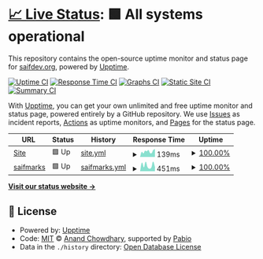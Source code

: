# [📈 Live Status](https://saifdev-org.github.io/uptime): <!--live status--> **🟩 All systems operational**

This repository contains the open-source uptime monitor and status page for [saifdev.org](saifdev.org), powered by [Upptime](https://github.com/upptime/upptime).

[![Uptime CI](https://github.com/saifdev-org/uptime/workflows/Uptime%20CI/badge.svg)](https://github.com/saifdev-org/uptime/actions?query=workflow%3A%22Uptime+CI%22)
[![Response Time CI](https://github.com/saifdev-org/uptime/workflows/Response%20Time%20CI/badge.svg)](https://github.com/saifdev-org/uptime/actions?query=workflow%3A%22Response+Time+CI%22)
[![Graphs CI](https://github.com/saifdev-org/uptime/workflows/Graphs%20CI/badge.svg)](https://github.com/saifdev-org/uptime/actions?query=workflow%3A%22Graphs+CI%22)
[![Static Site CI](https://github.com/saifdev-org/uptime/workflows/Static%20Site%20CI/badge.svg)](https://github.com/saifdev-org/uptime/actions?query=workflow%3A%22Static+Site+CI%22)
[![Summary CI](https://github.com/saifdev-org/uptime/workflows/Summary%20CI/badge.svg)](https://github.com/saifdev-org/uptime/actions?query=workflow%3A%22Summary+CI%22)

With [Upptime](https://upptime.js.org), you can get your own unlimited and free uptime monitor and status page, powered entirely by a GitHub repository. We use [Issues](https://github.com/saifdev-org/uptime/issues) as incident reports, [Actions](https://github.com/saifdev-org/uptime/actions) as uptime monitors, and [Pages](https://saifdev-org.github.io/uptime) for the status page.

<!--start: status pages-->
<!-- This summary is generated by Upptime (https://github.com/upptime/upptime) -->
<!-- Do not edit this manually, your changes will be overwritten -->
<!-- prettier-ignore -->
| URL | Status | History | Response Time | Uptime |
| --- | ------ | ------- | ------------- | ------ |
| <img alt="" src="https://icons.duckduckgo.com/ip3/www.saifabdelrazek.com.ico" height="13"> [Site](https://www.saifabdelrazek.com) | 🟩 Up | [site.yml](https://github.com/saifdev-org/uptime/commits/HEAD/history/site.yml) | <details><summary><img alt="Response time graph" src="./graphs/site/response-time-week.png" height="20"> 139ms</summary><br><a href="https://saifdev-org.github.io/uptime/history/site"><img alt="Response time 139" src="https://img.shields.io/endpoint?url=https%3A%2F%2Fraw.githubusercontent.com%2Fsaifdev-org%2Fuptime%2FHEAD%2Fapi%2Fsite%2Fresponse-time.json"></a><br><a href="https://saifdev-org.github.io/uptime/history/site"><img alt="24-hour response time 201" src="https://img.shields.io/endpoint?url=https%3A%2F%2Fraw.githubusercontent.com%2Fsaifdev-org%2Fuptime%2FHEAD%2Fapi%2Fsite%2Fresponse-time-day.json"></a><br><a href="https://saifdev-org.github.io/uptime/history/site"><img alt="7-day response time 139" src="https://img.shields.io/endpoint?url=https%3A%2F%2Fraw.githubusercontent.com%2Fsaifdev-org%2Fuptime%2FHEAD%2Fapi%2Fsite%2Fresponse-time-week.json"></a><br><a href="https://saifdev-org.github.io/uptime/history/site"><img alt="30-day response time 139" src="https://img.shields.io/endpoint?url=https%3A%2F%2Fraw.githubusercontent.com%2Fsaifdev-org%2Fuptime%2FHEAD%2Fapi%2Fsite%2Fresponse-time-month.json"></a><br><a href="https://saifdev-org.github.io/uptime/history/site"><img alt="1-year response time 139" src="https://img.shields.io/endpoint?url=https%3A%2F%2Fraw.githubusercontent.com%2Fsaifdev-org%2Fuptime%2FHEAD%2Fapi%2Fsite%2Fresponse-time-year.json"></a></details> | <details><summary><a href="https://saifdev-org.github.io/uptime/history/site">100.00%</a></summary><a href="https://saifdev-org.github.io/uptime/history/site"><img alt="All-time uptime 100.00%" src="https://img.shields.io/endpoint?url=https%3A%2F%2Fraw.githubusercontent.com%2Fsaifdev-org%2Fuptime%2FHEAD%2Fapi%2Fsite%2Fuptime.json"></a><br><a href="https://saifdev-org.github.io/uptime/history/site"><img alt="24-hour uptime 100.00%" src="https://img.shields.io/endpoint?url=https%3A%2F%2Fraw.githubusercontent.com%2Fsaifdev-org%2Fuptime%2FHEAD%2Fapi%2Fsite%2Fuptime-day.json"></a><br><a href="https://saifdev-org.github.io/uptime/history/site"><img alt="7-day uptime 100.00%" src="https://img.shields.io/endpoint?url=https%3A%2F%2Fraw.githubusercontent.com%2Fsaifdev-org%2Fuptime%2FHEAD%2Fapi%2Fsite%2Fuptime-week.json"></a><br><a href="https://saifdev-org.github.io/uptime/history/site"><img alt="30-day uptime 100.00%" src="https://img.shields.io/endpoint?url=https%3A%2F%2Fraw.githubusercontent.com%2Fsaifdev-org%2Fuptime%2FHEAD%2Fapi%2Fsite%2Fuptime-month.json"></a><br><a href="https://saifdev-org.github.io/uptime/history/site"><img alt="1-year uptime 100.00%" src="https://img.shields.io/endpoint?url=https%3A%2F%2Fraw.githubusercontent.com%2Fsaifdev-org%2Fuptime%2FHEAD%2Fapi%2Fsite%2Fuptime-year.json"></a></details>
| <img alt="" src="https://icons.duckduckgo.com/ip3/marks.saifdev.org.ico" height="13"> [saifmarks](https://marks.saifdev.org) | 🟩 Up | [saifmarks.yml](https://github.com/saifdev-org/uptime/commits/HEAD/history/saifmarks.yml) | <details><summary><img alt="Response time graph" src="./graphs/saifmarks/response-time-week.png" height="20"> 451ms</summary><br><a href="https://saifdev-org.github.io/uptime/history/saifmarks"><img alt="Response time 451" src="https://img.shields.io/endpoint?url=https%3A%2F%2Fraw.githubusercontent.com%2Fsaifdev-org%2Fuptime%2FHEAD%2Fapi%2Fsaifmarks%2Fresponse-time.json"></a><br><a href="https://saifdev-org.github.io/uptime/history/saifmarks"><img alt="24-hour response time 319" src="https://img.shields.io/endpoint?url=https%3A%2F%2Fraw.githubusercontent.com%2Fsaifdev-org%2Fuptime%2FHEAD%2Fapi%2Fsaifmarks%2Fresponse-time-day.json"></a><br><a href="https://saifdev-org.github.io/uptime/history/saifmarks"><img alt="7-day response time 451" src="https://img.shields.io/endpoint?url=https%3A%2F%2Fraw.githubusercontent.com%2Fsaifdev-org%2Fuptime%2FHEAD%2Fapi%2Fsaifmarks%2Fresponse-time-week.json"></a><br><a href="https://saifdev-org.github.io/uptime/history/saifmarks"><img alt="30-day response time 451" src="https://img.shields.io/endpoint?url=https%3A%2F%2Fraw.githubusercontent.com%2Fsaifdev-org%2Fuptime%2FHEAD%2Fapi%2Fsaifmarks%2Fresponse-time-month.json"></a><br><a href="https://saifdev-org.github.io/uptime/history/saifmarks"><img alt="1-year response time 451" src="https://img.shields.io/endpoint?url=https%3A%2F%2Fraw.githubusercontent.com%2Fsaifdev-org%2Fuptime%2FHEAD%2Fapi%2Fsaifmarks%2Fresponse-time-year.json"></a></details> | <details><summary><a href="https://saifdev-org.github.io/uptime/history/saifmarks">100.00%</a></summary><a href="https://saifdev-org.github.io/uptime/history/saifmarks"><img alt="All-time uptime 100.00%" src="https://img.shields.io/endpoint?url=https%3A%2F%2Fraw.githubusercontent.com%2Fsaifdev-org%2Fuptime%2FHEAD%2Fapi%2Fsaifmarks%2Fuptime.json"></a><br><a href="https://saifdev-org.github.io/uptime/history/saifmarks"><img alt="24-hour uptime 100.00%" src="https://img.shields.io/endpoint?url=https%3A%2F%2Fraw.githubusercontent.com%2Fsaifdev-org%2Fuptime%2FHEAD%2Fapi%2Fsaifmarks%2Fuptime-day.json"></a><br><a href="https://saifdev-org.github.io/uptime/history/saifmarks"><img alt="7-day uptime 100.00%" src="https://img.shields.io/endpoint?url=https%3A%2F%2Fraw.githubusercontent.com%2Fsaifdev-org%2Fuptime%2FHEAD%2Fapi%2Fsaifmarks%2Fuptime-week.json"></a><br><a href="https://saifdev-org.github.io/uptime/history/saifmarks"><img alt="30-day uptime 100.00%" src="https://img.shields.io/endpoint?url=https%3A%2F%2Fraw.githubusercontent.com%2Fsaifdev-org%2Fuptime%2FHEAD%2Fapi%2Fsaifmarks%2Fuptime-month.json"></a><br><a href="https://saifdev-org.github.io/uptime/history/saifmarks"><img alt="1-year uptime 100.00%" src="https://img.shields.io/endpoint?url=https%3A%2F%2Fraw.githubusercontent.com%2Fsaifdev-org%2Fuptime%2FHEAD%2Fapi%2Fsaifmarks%2Fuptime-year.json"></a></details>

<!--end: status pages-->

[**Visit our status website →**](https://saifdev-org.github.io/uptime)

## 📄 License

- Powered by: [Upptime](https://github.com/upptime/upptime)
- Code: [MIT](./LICENSE) © [Anand Chowdhary](https://anandchowdhary.com), supported by [Pabio](https://pabio.com)
- Data in the `./history` directory: [Open Database License](https://opendatacommons.org/licenses/odbl/1-0/)
